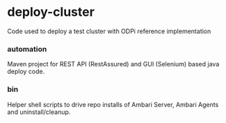 # deploy-cluster
Code used to deploy a test cluster with ODPi reference implementation

### automation
Maven project for REST API (RestAssured) and GUI (Selenium) based java deploy code.

### bin
Helper shell scripts to drive repo installs of Ambari Server, Ambari Agents and uninstall/cleanup.
